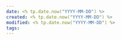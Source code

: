 ```yaml
---
date: <% tp.date.now("YYYY-MM-DD") %>
created: <% tp.date.now("YYYY-MM-DD") %>
modified: <% tp.date.now("YYYY-MM-DD") %>
tags:
---
```

